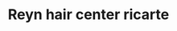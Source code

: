 ---
title: "Reyn hair center ricarte"
url: /mariveles/reyn-hair-center-ricarte/
shop: hairdresser
---